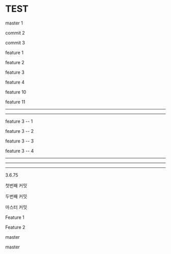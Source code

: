 # TEST

master 1

commit 2

commit 3


feature 1 

feature 2

feature 3

feature 4

feature 10

feature 11

------------------------------------------------------------------------

------------------------------------------------------------------------

feature 3 -- 1

feature 3 -- 2

feature 3 -- 3

feature 3 -- 4


------------------------------------------------------------------------

------------------------------------------------------------------------

------------------------------------------------------------------------

3.6.75





첫번째 커밋

두번째 커밋


마스터 커밋


Feature 1

Feature 2

master


master

